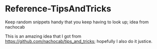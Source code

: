# Reference-TipsAndTricks
Keep random snippets handy that you keep having to look up; idea from nachocab

This is an amazing idea that I got from https://github.com/nachocab/tips_and_tricks; hopefully I also do it justice.
